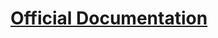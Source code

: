 # [Official Documentation](https://dev.epicgames.com/documentation/en-us/twinmotion/twinmotion-documentation)
